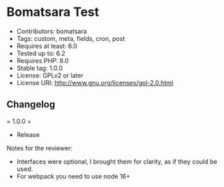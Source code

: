 # Bomatsara Test

* Contributors: bomatsara
* Tags: custom, meta, fields, cron, post
* Requires at least: 6.0
* Tested up to: 6.2
* Requires PHP: 8.0
* Stable tag: 1.0.0
* License: GPLv2 or later
* License URI: <http://www.gnu.org/licenses/gpl-2.0.html>

## Changelog
= 1.0.0 =
* Release

Notes for the reviewer:

* Interfaces were optional, I brought them for clarity, as if they could be used.
* For webpack you need to use node 16+